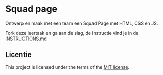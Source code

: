 
# Squad page

Ontwerp en maak met een team een Squad Page met HTML, CSS en JS.

Fork deze leertaak en ga aan de slag, de instructie vind je in de [INSTRUCTIONS.md](https://github.com/fdnd-task/your-tribe-squad-page/blob/main/docs/INSTRUCTIONS.md)

## Licentie

This project is licensed under the terms of the [MIT license](./LICENSE).
